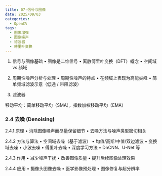 ```yaml
---
title: 07-信号与图像
date: 2025/09/03
categories:
  - OpenCV
tags:
  - 图像增强
  - 图像噪声
  - 滤波器
  - 傅里叶变换
---
```


1. 信号与图像基础
   • 图像是二维信号
   • 离散傅里叶变换（DFT）概念
   • 空间域 vs 频域

2. 周期性噪声分析与处理
   • 周期性噪声的特点
   • 在频域上表现为高能尖峰
   • 简单频域滤波示意（低通 / 带阻滤波）

3. 滤波器

移动平均：简单移动平均（SMA），指数加权移动平均（EMA）

### 2.4 去噪 (Denoising)

2.4.1 原理
• 消除图像噪声而尽量保留细节
• 去噪方法与噪声类型密切相关

2.4.2 方法与算法
• 空间域去噪（基于滤波）
• 均值/高斯/中值/双边滤波
• 变换域去噪
• 小波去噪
• 傅里叶去噪
• 深度学习方法
• DnCNN、U-Net 等

2.4.3 作用
• 减少噪声干扰
• 改善图像质量
• 提升后续图像处理效果

2.4.4 应用
• 摄像头图像去噪
• 医学影像预处理
• 图像修复与超分辨率
